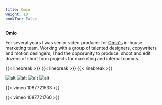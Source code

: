 ```yaml
---
title: Omio
weight: 10
bookToc: False
---
```

**Omio**

For several years I was senior video producer for [Omio's](https://www.omio.com) in-house marketing team. Working with a group of talented designers, copywriters and motion desingers, I had the opporunity to produce, shoot and edit dozens of short form projects for marketing and internal comms. 

{{< linebreak >}}
{{< linebreak >}}
{{< linebreak >}}

![alt](/Omio/Omio_120.jpg)
![alt](/Omio/Omio_110.jpg)
![alt](/Omio/Omio_100.jpg)
![alt](/Omio/omio_4.jpg)


{{< vimeo 1087721533 >}}

{{< vimeo 1087721760 >}}

